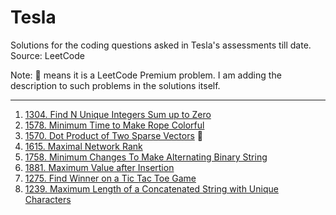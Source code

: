 # Tesla

Solutions for the coding questions asked in Tesla's assessments till date. Source: LeetCode


Note: 🔐 means it is a LeetCode Premium problem. I am adding the description to such problems in the solutions itself.


------------------------------------------------------------------------------------------------------------------------

1. [1304. Find N Unique Integers Sum up to Zero](https://leetcode.com/problems/find-n-unique-integers-sum-up-to-zero/description/)
2. [1578. Minimum Time to Make Rope Colorful](https://leetcode.com/problems/minimum-time-to-make-rope-colorful/)
3. [1570. Dot Product of Two Sparse Vectors](https://leetcode.com/problems/dot-product-of-two-sparse-vectors/) 🔐
4. [1615. Maximal Network Rank](https://leetcode.com/problems/maximal-network-rank/)
5. [1758. Minimum Changes To Make Alternating Binary String](https://leetcode.com/problems/minimum-changes-to-make-alternating-binary-string/)
6. [1881. Maximum Value after Insertion](https://leetcode.com/problems/maximum-value-after-insertion/)
7. [1275. Find Winner on a Tic Tac Toe Game](https://leetcode.com/problems/find-winner-on-a-tic-tac-toe-game/)
8. [1239. Maximum Length of a Concatenated String with Unique Characters](https://leetcode.com/problems/maximum-length-of-a-concatenated-string-with-unique-characters/)
